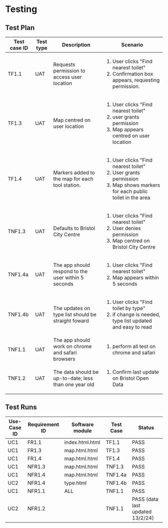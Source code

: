 # Testing

## Test Plan
| Test case ID | Test type |	Description                                 |	Scenario |
| -------------| ----------| -------------------------------------------  | ---------|
|TF1.1	       |UAT      | 	Requests permission to access user location | <ol><li>User clicks "Find nearest toilet"<li>Confirmation box appears, requesting permission.<ol>|
|TF1.3	       |UAT      | 	Map centred on user location | <ol><li>User clicks "Find nearest toilet"<li>user grants permission<li> Map appears centred on user location<ol>|
|TF1.4	       |UAT      | 	Markers added to the map for each tool station. | <ol><li>User clicks "Find nearest toilet"<li>User grants permission<li> Map shows markers for each public toilet in the area<ol>|
|TNF1.3	       |UAT      | 	Defaults to Bristol City Centre | <ol><li>User clicks "Find nearest toilet"<li>User denies permission<li> Map centred on Bristol City Centre<ol>|
|TNF1.4a	       |UAT      | 	The app should respond to the user within 5 seconds | <ol><li>User clicks "Find nearest toilet"<li>Map appears within 5 seconds<ol>|
|TNF1.4b	       |UAT      | 	The updates on type list should be straight foward | <ol><li>User clicks "Find toilet by type"<li>if change is needed, type list updated and easy to read<ol>|
|TNF1.1          |UAT      | 	The app should work on chrome and safari browsers | <ol><li>perform all test on chrome and safari<ol>|
|TNF1.2	       |UAT      | 	The data should be up-to-date; less than one year old | <ol><li>Confirm last update on Bristol Open Data<ol>|


          


## Test Runs

| Use-Case ID | Requirement ID | Software module | Test Case | Status |
| ------------|  ------------- | ----------------| ----------| -------|
|     UC1     |     FR1.1      | index.html.html |  TF1.1    |  PASS  |
|     UC1     |     FR1.3      | map.html.html   |  TF1.3    |  PASS  |
|     UC1     |     FR1.4      | map.html.html   |  TF1.4    |  PASS  |
|     UC1     |     NFR1.3     | map.html.html   |  TNF1.3    |  PASS  |
|     UC1     |     NFR1.4     | map.html.html   |  TNF1.4a  |  PASS  |
|     UC2     |     NFR1.4     | type.html       |  TNF1.4b  |  PASS  |
|     UC1     |     NFR1.1     | ALL             |  TNF1.1   |  PASS  |
|     UC2     |     NFR1.2     |                 |  TNF1.1    |  PASS (data last updated 13/2/24) |





